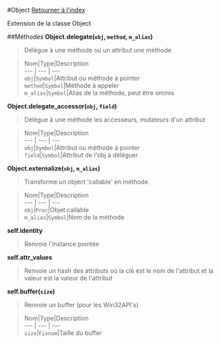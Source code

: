 #Object
[Retourner à l'index](README.md)

Extension de la classe Object

##Méthodes
**Object.delegate(`obj`, `method`, `m_alias`)**

> Délègue à une méthode ou un attribut une méthode  
  
> Nom|Type|Description  
--- | --- | ---  
`obj`|`Symbol`|Attribut ou méthode à pointer  
`method`|`Symbol`|Méthode à appeler  
`m_alias`|`Symbol`|Alias de la méthode, peut être ommis  
  




**Object.delegate_accessor(`obj`, `field`)**

> Délègue à une méthode les accesseurs, mutateurs d'un attribut  
  
> Nom|Type|Description  
--- | --- | ---  
`obj`|`Symbol`|Attribut ou méthode à pointer  
`field`|`Symbol`|Attribut de l'obj à déléguer  
  




**Object.externalize(`obj`, `m_alias`)**

> Transforme un object 'callable' en méthode  
  
> Nom|Type|Description  
--- | --- | ---  
`obj`|`Proc`|Objet callable  
`m_alias`|`Symbol`|Nom de la méthode  
  




**self.identity**

> Renvoie l'instance pointée  
  
>   




**self.attr_values**

> Renvoie un hash des attributs où la clé est le nom de l'attribut
                            et la valeur est la valeur de l'attribut  
  
>   




**self.buffer(`size`)**

> Renvoie un buffer (pour les Win32API's)  
  
> Nom|Type|Description  
--- | --- | ---  
`size`|`Fixnum`|Taille du buffer  
  




